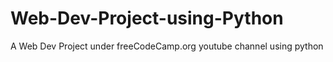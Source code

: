 # Web-Dev-Project-using-Python
A Web Dev Project under freeCodeCamp.org youtube channel using python
